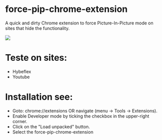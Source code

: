 # force-pip-chrome-extension
A quick and dirty Chrome extension to force Picture-In-Picture mode on sites that hide the functionality.

![](https://media0.giphy.com/media/BammSQz8IqVT8I0Z0U/giphy.gif?cid=790b7611faaee1b455a37c950f7fa33b23cea042b0369a3d&rid=giphy.gif&ct=g)

# Teste on sites:
- Hybeflex
- Youtube

# Installation see:
- Goto: chrome://extensions OR navigate (menu -> Tools -> Extensions).
- Enable Developer mode by ticking the checkbox in the upper-right corner.
- Click on the "Load unpacked" button.
- Select the force-pip-chrome-extension 
